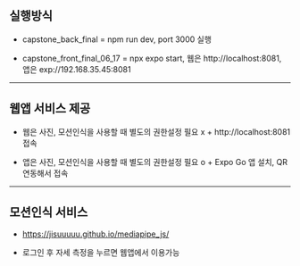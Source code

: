 ## 실행방식

+ capstone_back_final = npm run dev, port 3000 실행

+ capstone_front_final_06_17 = npx expo start, 웹은 http://localhost:8081, 앱은 exp://192.168.35.45:8081  

- - - 

## 웹앱 서비스 제공 

+ 웹은 사진, 모션인식을 사용할 때 별도의 권한설정 필요 x + http://localhost:8081 접속 

+ 앱은 사진, 모션인식을 사용할 때 별도의 권한설정 필요 o + Expo Go 앱 설치, QR 연동해서 접속 

- - -

## 모션인식 서비스 

+ https://jisuuuuu.github.io/mediapipe_js/

+ 로그인 후 자세 측정을 누르면 웹앱에서 이용가능